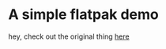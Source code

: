 # A simple flatpak demo

hey, check out the original thing [here](https://neil.bearblog.dev/flatpak-guide)
